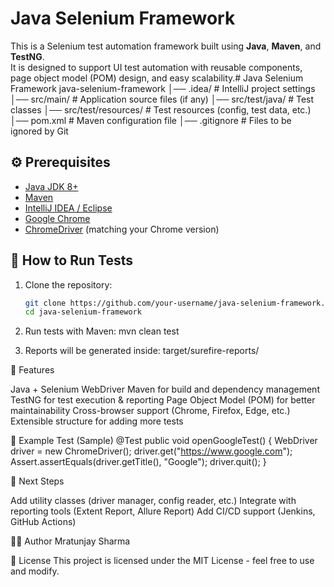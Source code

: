 # Java Selenium Framework

This is a Selenium test automation framework built using **Java**, **Maven**, and **TestNG**.  
It is designed to support UI test automation with reusable components, page object model (POM) design, and easy scalability.# Java Selenium Framework
java-selenium-framework
│── .idea/ # IntelliJ project settings
│── src/main/ # Application source files (if any)
│── src/test/java/ # Test classes
│── src/test/resources/ # Test resources (config, test data, etc.)
│── pom.xml # Maven configuration file
│── .gitignore # Files to be ignored by Git

## ⚙️ Prerequisites

- [Java JDK 8+](https://www.oracle.com/java/technologies/downloads/)
- [Maven](https://maven.apache.org/download.cgi)
- [IntelliJ IDEA / Eclipse](https://www.jetbrains.com/idea/download/)
- [Google Chrome](https://www.google.com/chrome/)
- [ChromeDriver](https://chromedriver.chromium.org/downloads) (matching your Chrome version)

## 🚀 How to Run Tests

1. Clone the repository:
   ```bash
   git clone https://github.com/your-username/java-selenium-framework.git
   cd java-selenium-framework

2. Run tests with Maven:
mvn clean test

3. Reports will be generated inside:
target/surefire-reports/

🧩 Features

Java + Selenium WebDriver
Maven for build and dependency management
TestNG for test execution & reporting
Page Object Model (POM) for better maintainability
Cross-browser support (Chrome, Firefox, Edge, etc.)
Extensible structure for adding more tests

📖 Example Test (Sample)
@Test
public void openGoogleTest() {
    WebDriver driver = new ChromeDriver();
    driver.get("https://www.google.com");
    Assert.assertEquals(driver.getTitle(), "Google");
    driver.quit();
}

📌 Next Steps

Add utility classes (driver manager, config reader, etc.)
Integrate with reporting tools (Extent Report, Allure Report)
Add CI/CD support (Jenkins, GitHub Actions)

👨‍💻 Author
Mratunjay Sharma

📜 License
This project is licensed under the MIT License - feel free to use and modify.
